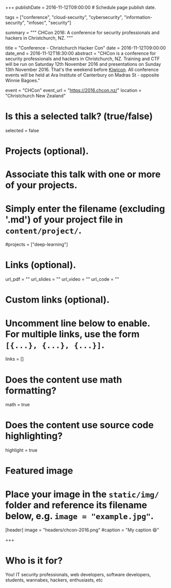 +++
publishDate = 2016-11-12T09:00:00  # Schedule page publish date.

tags = ["conference", "cloud-security", "cybersecurity", "information-security", "infosec", "security"]

summary = """
CHCon 2016: A conference for security professionals and hackers in Christchurch, NZ.
"""

title = "Conference - Christchurch Hacker Con"
date = 2016-11-12T09:00:00
date_end = 2016-11-12T18:30:00
abstract = "CHCon is a conference for security professionals and hackers in Christchurch, NZ. Training and CTF will be run on Saturday 12th November 2016 and presentations on Sunday 13th November 2016. That's the weekend before [Kiwicon](/talk/kiwicon-2016-workshop-holistic-info-sec-for-web-developers-intense/). All conference events will be held at Ara Institute of Canterbury on Madras St - opposite Winnie Bagoes."

event = "CHCon"
event_url = "https://2016.chcon.nz/"
location = "Christchurch New Zealand"

# Is this a selected talk? (true/false)
selected = false

# Projects (optional).
#   Associate this talk with one or more of your projects.
#   Simply enter the filename (excluding '.md') of your project file in `content/project/`.
#projects = ["deep-learning"]

# Links (optional).
url_pdf = ""
url_slides = ""
url_video = ""
url_code = ""

# Custom links (optional).
#   Uncomment line below to enable. For multiple links, use the form `[{...}, {...}, {...}]`.
links = []


# Does the content use math formatting?
math = true

# Does the content use source code highlighting?
highlight = true

# Featured image
# Place your image in the `static/img/` folder and reference its filename below, e.g. `image = "example.jpg"`.
[header]
image = "headers/chcon-2016.png"
#caption = "My caption :smile:"

+++

# Who is it for?

You! IT security professionals, web developers, software developers, students, wannabes, hackers, enthusiasts, etc

 
